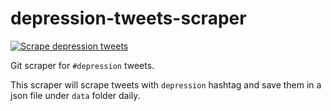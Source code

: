 # depression-tweets-scraper

[![Scrape depression tweets](https://github.com/ahmedshahriar/depression-tweets-scraper/actions/workflows/scrape.yml/badge.svg)](https://github.com/ahmedshahriar/depression-tweets-scraper/actions/workflows/scrape.yml)

Git scraper for `#depression` tweets.

This scraper will scrape  tweets with `depression` hashtag and save them in a json file under `data` folder daily.